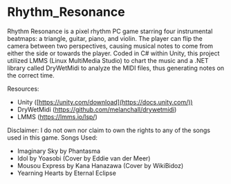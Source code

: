 # Rhythm_Resonance
Rhythm Resonance is a pixel rhythm PC game starring four instrumental beatmaps: a triangle, guitar, piano, and violin. The player can flip the camera between two perspectives, causing musical notes to come from either the side or towards the player. Coded in C# within Unity, this project utilized LMMS (Linux MultiMedia Studio) to chart the music and a .NET library called DryWetMidi to analyze the MIDI files, thus generating notes on the correct time. 

Resources:
  - Unity ([https://unity.com/download](https://docs.unity.com/))
  - DryWetMidi (https://github.com/melanchall/drywetmidi)
  - LMMS (https://lmms.io/lsp/)


Disclaimer: I do not own nor claim to own the rights to any of the songs used in this game.
Songs Used:
  - Imaginary Sky by Phantasma
  - Idol by Yoasobi (Cover by Eddie van der Meer)
  - Mousou Express by Kana Hanazawa (Cover by WikiBidoz)
  - Yearning Hearts by Eternal Eclipse
